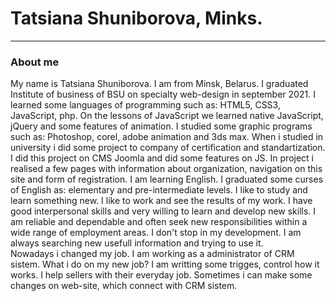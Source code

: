 # Tatsiana Shuniborova, Minks.


****************

### **About me** 


My name is Tatsiana  Shuniborova. I am from Minsk, Belarus. I graduated Institute of business of BSU on specialty web-design in september 2021. I learned some languages of programming such as: HTML5, CSS3, JavaScript, php. On the lessons of JavaScript we learned native JavaScript, jQuery and some features of animation. I studied some graphic programs such as: Photoshop, corel, adobe animation and 3ds max. 
When i studied in university i did  some project to company of certification and standartization. I did this project on CMS Joomla and did some features on JS. In project i realised a few pages with information about organization, navigation on this site and form of registration.
I am learning English. I graduated some curses of English as: elementary and pre-intermediate levels. 
I like to study and learn something new. I like to work and see the results of my work.
I have good interpersonal skills and very willing to learn and develop new skills. I am reliable and dependable and often seek new responsibilities within a wide range of employment areas. I don't stop in my development. I am always searching new usefull information and trying to use it.  
Nowadays i changed my job. I am working as a administrator of CRM sistem. What i do on my new job?
I am writting some trigges, control how it works. I help sellers with their everyday  job.  Sometimes i can make some changes on web-site, which connect with CRM sistem.
